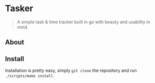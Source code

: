 # Tasker

> A simple task & time tracker built in go with beauty and usability in mind.

## About


## Install

Installation is pretty easy, simply ```git clone``` the repository and run ```./scripts/make install```.

